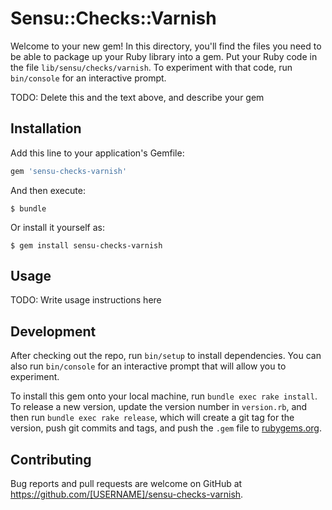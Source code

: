 # Sensu::Checks::Varnish

Welcome to your new gem! In this directory, you'll find the files you need to be able to package up your Ruby library into a gem. Put your Ruby code in the file `lib/sensu/checks/varnish`. To experiment with that code, run `bin/console` for an interactive prompt.

TODO: Delete this and the text above, and describe your gem

## Installation

Add this line to your application's Gemfile:

```ruby
gem 'sensu-checks-varnish'
```

And then execute:

    $ bundle

Or install it yourself as:

    $ gem install sensu-checks-varnish

## Usage

TODO: Write usage instructions here

## Development

After checking out the repo, run `bin/setup` to install dependencies. You can also run `bin/console` for an interactive prompt that will allow you to experiment.

To install this gem onto your local machine, run `bundle exec rake install`. To release a new version, update the version number in `version.rb`, and then run `bundle exec rake release`, which will create a git tag for the version, push git commits and tags, and push the `.gem` file to [rubygems.org](https://rubygems.org).

## Contributing

Bug reports and pull requests are welcome on GitHub at https://github.com/[USERNAME]/sensu-checks-varnish.

